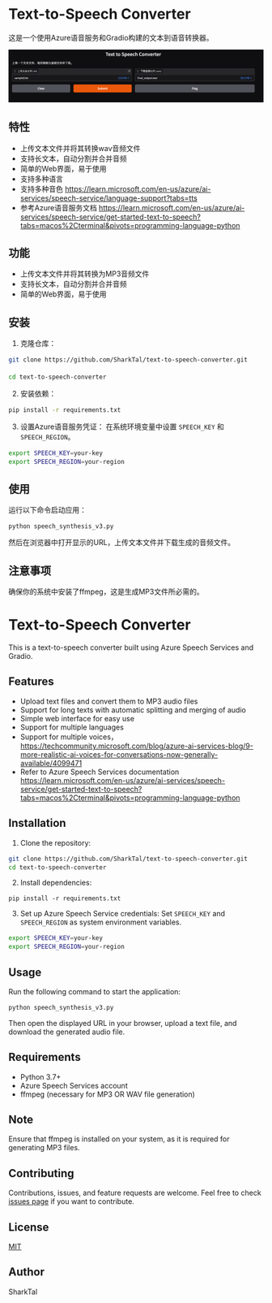 # Text-to-Speech Converter

这是一个使用Azure语音服务和Gradio构建的文本到语音转换器。

![screenshot](image.png)

## 特性

- 上传文本文件并将其转换wav音频文件
- 支持长文本，自动分割并合并音频
- 简单的Web界面，易于使用
- 支持多种语言
- 支持多种音色 https://learn.microsoft.com/en-us/azure/ai-services/speech-service/language-support?tabs=tts
- 参考Azure语音服务文档 https://learn.microsoft.com/en-us/azure/ai-services/speech-service/get-started-text-to-speech?tabs=macos%2Cterminal&pivots=programming-language-python

## 功能

- 上传文本文件并将其转换为MP3音频文件
- 支持长文本，自动分割并合并音频
- 简单的Web界面，易于使用

## 安装

1. 克隆仓库：

```bash
git clone https://github.com/SharkTal/text-to-speech-converter.git

cd text-to-speech-converter
```

2. 安装依赖：

```bash
pip install -r requirements.txt
```

3. 设置Azure语音服务凭证：
在系统环境变量中设置 `SPEECH_KEY` 和 `SPEECH_REGION`。
```bash
export SPEECH_KEY=your-key
export SPEECH_REGION=your-region
```
## 使用

运行以下命令启动应用：

```
python speech_synthesis_v3.py
```


然后在浏览器中打开显示的URL，上传文本文件并下载生成的音频文件。

## 注意事项

确保你的系统中安装了ffmpeg，这是生成MP3文件所必需的。


# Text-to-Speech Converter

This is a text-to-speech converter built using Azure Speech Services and Gradio.

## Features

- Upload text files and convert them to MP3 audio files
- Support for long texts with automatic splitting and merging of audio
- Simple web interface for easy use
- Support for multiple languages
- Support for multiple voices， https://techcommunity.microsoft.com/blog/azure-ai-services-blog/9-more-realistic-ai-voices-for-conversations-now-generally-available/4099471
- Refer to Azure Speech Services documentation https://learn.microsoft.com/en-us/azure/ai-services/speech-service/get-started-text-to-speech?tabs=macos%2Cterminal&pivots=programming-language-python



## Installation

1. Clone the repository:

```bash
git clone https://github.com/SharkTal/text-to-speech-converter.git 
cd text-to-speech-converter
```

2. Install dependencies:

```
pip install -r requirements.txt
```


3. Set up Azure Speech Service credentials:
Set `SPEECH_KEY` and `SPEECH_REGION` as system environment variables.

```bash
export SPEECH_KEY=your-key
export SPEECH_REGION=your-region
```

## Usage

Run the following command to start the application:

```bash
python speech_synthesis_v3.py
```

Then open the displayed URL in your browser, upload a text file, and download the generated audio file.

## Requirements

- Python 3.7+
- Azure Speech Services account
- ffmpeg (necessary for MP3 OR WAV file generation)

## Note

Ensure that ffmpeg is installed on your system, as it is required for generating MP3 files.

## Contributing

Contributions, issues, and feature requests are welcome. Feel free to check [issues page](https://github.com/yourusername/text-to-speech-converter/issues) if you want to contribute.

## License

[MIT](https://choosealicense.com/licenses/mit/)

## Author

SharkTal


